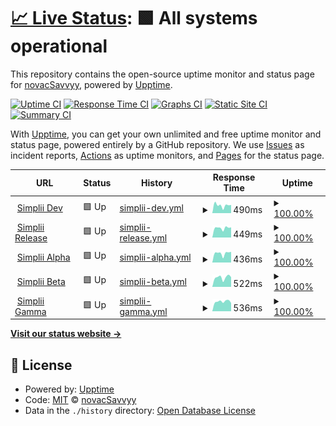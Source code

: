 # [📈 Live Status](https://novacSavvyy.github.io/simpliiUptime): <!--live status--> **🟩 All systems operational**

This repository contains the open-source uptime monitor and status page for [novacSavvyy](https://novacSavvyy.github.io/simpliiUptime), powered by [Upptime](https://github.com/upptime/upptime).

[![Uptime CI](https://github.com/novacSavvyy/simpliiUptime/workflows/Uptime%20CI/badge.svg)](https://github.com/novacSavvyy/simpliiUptime/actions?query=workflow%3A%22Uptime+CI%22)
[![Response Time CI](https://github.com/novacSavvyy/simpliiUptime/workflows/Response%20Time%20CI/badge.svg)](https://github.com/novacSavvyy/simpliiUptime/actions?query=workflow%3A%22Response+Time+CI%22)
[![Graphs CI](https://github.com/novacSavvyy/simpliiUptime/workflows/Graphs%20CI/badge.svg)](https://github.com/novacSavvyy/simpliiUptime/actions?query=workflow%3A%22Graphs+CI%22)
[![Static Site CI](https://github.com/novacSavvyy/simpliiUptime/workflows/Static%20Site%20CI/badge.svg)](https://github.com/novacSavvyy/simpliiUptime/actions?query=workflow%3A%22Static+Site+CI%22)
[![Summary CI](https://github.com/novacSavvyy/simpliiUptime/workflows/Summary%20CI/badge.svg)](https://github.com/novacSavvyy/simpliiUptime/actions?query=workflow%3A%22Summary+CI%22)

With [Upptime](https://upptime.js.org), you can get your own unlimited and free uptime monitor and status page, powered entirely by a GitHub repository. We use [Issues](https://github.com/novacSavvyy/simpliiUptime/issues) as incident reports, [Actions](https://github.com/novacSavvyy/simpliiUptime/actions) as uptime monitors, and [Pages](https://novacSavvyy.github.io/simpliiUptime) for the status page.

<!--start: status pages-->
<!-- This summary is generated by Upptime (https://github.com/upptime/upptime) -->
<!-- Do not edit this manually, your changes will be overwritten -->
<!-- prettier-ignore -->
| URL | Status | History | Response Time | Uptime |
| --- | ------ | ------- | ------------- | ------ |
| <img alt="" src="https://favicons.githubusercontent.com/dev.admin-web-simplii.savvyy.io" height="13"> [Simplii Dev](http://dev.admin-web-simplii.savvyy.io/) | 🟩 Up | [simplii-dev.yml](https://github.com/novacSavvyy/simpliiUptime/commits/HEAD/history/simplii-dev.yml) | <details><summary><img alt="Response time graph" src="./graphs/simplii-dev/response-time-week.png" height="20"> 490ms</summary><br><a href="https://novacSavvyy.github.io/simpliiUptime/history/simplii-dev"><img alt="Response time 339" src="https://img.shields.io/endpoint?url=https%3A%2F%2Fraw.githubusercontent.com%2FnovacSavvyy%2FsimpliiUptime%2FHEAD%2Fapi%2Fsimplii-dev%2Fresponse-time.json"></a><br><a href="https://novacSavvyy.github.io/simpliiUptime/history/simplii-dev"><img alt="24-hour response time 510" src="https://img.shields.io/endpoint?url=https%3A%2F%2Fraw.githubusercontent.com%2FnovacSavvyy%2FsimpliiUptime%2FHEAD%2Fapi%2Fsimplii-dev%2Fresponse-time-day.json"></a><br><a href="https://novacSavvyy.github.io/simpliiUptime/history/simplii-dev"><img alt="7-day response time 490" src="https://img.shields.io/endpoint?url=https%3A%2F%2Fraw.githubusercontent.com%2FnovacSavvyy%2FsimpliiUptime%2FHEAD%2Fapi%2Fsimplii-dev%2Fresponse-time-week.json"></a><br><a href="https://novacSavvyy.github.io/simpliiUptime/history/simplii-dev"><img alt="30-day response time 428" src="https://img.shields.io/endpoint?url=https%3A%2F%2Fraw.githubusercontent.com%2FnovacSavvyy%2FsimpliiUptime%2FHEAD%2Fapi%2Fsimplii-dev%2Fresponse-time-month.json"></a><br><a href="https://novacSavvyy.github.io/simpliiUptime/history/simplii-dev"><img alt="1-year response time 339" src="https://img.shields.io/endpoint?url=https%3A%2F%2Fraw.githubusercontent.com%2FnovacSavvyy%2FsimpliiUptime%2FHEAD%2Fapi%2Fsimplii-dev%2Fresponse-time-year.json"></a></details> | <details><summary><a href="https://novacSavvyy.github.io/simpliiUptime/history/simplii-dev">100.00%</a></summary><a href="https://novacSavvyy.github.io/simpliiUptime/history/simplii-dev"><img alt="All-time uptime 98.71%" src="https://img.shields.io/endpoint?url=https%3A%2F%2Fraw.githubusercontent.com%2FnovacSavvyy%2FsimpliiUptime%2FHEAD%2Fapi%2Fsimplii-dev%2Fuptime.json"></a><br><a href="https://novacSavvyy.github.io/simpliiUptime/history/simplii-dev"><img alt="24-hour uptime 100.00%" src="https://img.shields.io/endpoint?url=https%3A%2F%2Fraw.githubusercontent.com%2FnovacSavvyy%2FsimpliiUptime%2FHEAD%2Fapi%2Fsimplii-dev%2Fuptime-day.json"></a><br><a href="https://novacSavvyy.github.io/simpliiUptime/history/simplii-dev"><img alt="7-day uptime 100.00%" src="https://img.shields.io/endpoint?url=https%3A%2F%2Fraw.githubusercontent.com%2FnovacSavvyy%2FsimpliiUptime%2FHEAD%2Fapi%2Fsimplii-dev%2Fuptime-week.json"></a><br><a href="https://novacSavvyy.github.io/simpliiUptime/history/simplii-dev"><img alt="30-day uptime 100.00%" src="https://img.shields.io/endpoint?url=https%3A%2F%2Fraw.githubusercontent.com%2FnovacSavvyy%2FsimpliiUptime%2FHEAD%2Fapi%2Fsimplii-dev%2Fuptime-month.json"></a><br><a href="https://novacSavvyy.github.io/simpliiUptime/history/simplii-dev"><img alt="1-year uptime 98.71%" src="https://img.shields.io/endpoint?url=https%3A%2F%2Fraw.githubusercontent.com%2FnovacSavvyy%2FsimpliiUptime%2FHEAD%2Fapi%2Fsimplii-dev%2Fuptime-year.json"></a></details>
| <img alt="" src="https://favicons.githubusercontent.com/release.admin-web-simplii.savvyy.io" height="13"> [Simplii Release](http://release.admin-web-simplii.savvyy.io/) | 🟩 Up | [simplii-release.yml](https://github.com/novacSavvyy/simpliiUptime/commits/HEAD/history/simplii-release.yml) | <details><summary><img alt="Response time graph" src="./graphs/simplii-release/response-time-week.png" height="20"> 449ms</summary><br><a href="https://novacSavvyy.github.io/simpliiUptime/history/simplii-release"><img alt="Response time 338" src="https://img.shields.io/endpoint?url=https%3A%2F%2Fraw.githubusercontent.com%2FnovacSavvyy%2FsimpliiUptime%2FHEAD%2Fapi%2Fsimplii-release%2Fresponse-time.json"></a><br><a href="https://novacSavvyy.github.io/simpliiUptime/history/simplii-release"><img alt="24-hour response time 479" src="https://img.shields.io/endpoint?url=https%3A%2F%2Fraw.githubusercontent.com%2FnovacSavvyy%2FsimpliiUptime%2FHEAD%2Fapi%2Fsimplii-release%2Fresponse-time-day.json"></a><br><a href="https://novacSavvyy.github.io/simpliiUptime/history/simplii-release"><img alt="7-day response time 449" src="https://img.shields.io/endpoint?url=https%3A%2F%2Fraw.githubusercontent.com%2FnovacSavvyy%2FsimpliiUptime%2FHEAD%2Fapi%2Fsimplii-release%2Fresponse-time-week.json"></a><br><a href="https://novacSavvyy.github.io/simpliiUptime/history/simplii-release"><img alt="30-day response time 403" src="https://img.shields.io/endpoint?url=https%3A%2F%2Fraw.githubusercontent.com%2FnovacSavvyy%2FsimpliiUptime%2FHEAD%2Fapi%2Fsimplii-release%2Fresponse-time-month.json"></a><br><a href="https://novacSavvyy.github.io/simpliiUptime/history/simplii-release"><img alt="1-year response time 338" src="https://img.shields.io/endpoint?url=https%3A%2F%2Fraw.githubusercontent.com%2FnovacSavvyy%2FsimpliiUptime%2FHEAD%2Fapi%2Fsimplii-release%2Fresponse-time-year.json"></a></details> | <details><summary><a href="https://novacSavvyy.github.io/simpliiUptime/history/simplii-release">100.00%</a></summary><a href="https://novacSavvyy.github.io/simpliiUptime/history/simplii-release"><img alt="All-time uptime 99.89%" src="https://img.shields.io/endpoint?url=https%3A%2F%2Fraw.githubusercontent.com%2FnovacSavvyy%2FsimpliiUptime%2FHEAD%2Fapi%2Fsimplii-release%2Fuptime.json"></a><br><a href="https://novacSavvyy.github.io/simpliiUptime/history/simplii-release"><img alt="24-hour uptime 100.00%" src="https://img.shields.io/endpoint?url=https%3A%2F%2Fraw.githubusercontent.com%2FnovacSavvyy%2FsimpliiUptime%2FHEAD%2Fapi%2Fsimplii-release%2Fuptime-day.json"></a><br><a href="https://novacSavvyy.github.io/simpliiUptime/history/simplii-release"><img alt="7-day uptime 100.00%" src="https://img.shields.io/endpoint?url=https%3A%2F%2Fraw.githubusercontent.com%2FnovacSavvyy%2FsimpliiUptime%2FHEAD%2Fapi%2Fsimplii-release%2Fuptime-week.json"></a><br><a href="https://novacSavvyy.github.io/simpliiUptime/history/simplii-release"><img alt="30-day uptime 100.00%" src="https://img.shields.io/endpoint?url=https%3A%2F%2Fraw.githubusercontent.com%2FnovacSavvyy%2FsimpliiUptime%2FHEAD%2Fapi%2Fsimplii-release%2Fuptime-month.json"></a><br><a href="https://novacSavvyy.github.io/simpliiUptime/history/simplii-release"><img alt="1-year uptime 99.89%" src="https://img.shields.io/endpoint?url=https%3A%2F%2Fraw.githubusercontent.com%2FnovacSavvyy%2FsimpliiUptime%2FHEAD%2Fapi%2Fsimplii-release%2Fuptime-year.json"></a></details>
| <img alt="" src="https://favicons.githubusercontent.com/alpha.admin-web-simplii.savvyy.io" height="13"> [Simplii Alpha](http://alpha.admin-web-simplii.savvyy.io/) | 🟩 Up | [simplii-alpha.yml](https://github.com/novacSavvyy/simpliiUptime/commits/HEAD/history/simplii-alpha.yml) | <details><summary><img alt="Response time graph" src="./graphs/simplii-alpha/response-time-week.png" height="20"> 436ms</summary><br><a href="https://novacSavvyy.github.io/simpliiUptime/history/simplii-alpha"><img alt="Response time 346" src="https://img.shields.io/endpoint?url=https%3A%2F%2Fraw.githubusercontent.com%2FnovacSavvyy%2FsimpliiUptime%2FHEAD%2Fapi%2Fsimplii-alpha%2Fresponse-time.json"></a><br><a href="https://novacSavvyy.github.io/simpliiUptime/history/simplii-alpha"><img alt="24-hour response time 502" src="https://img.shields.io/endpoint?url=https%3A%2F%2Fraw.githubusercontent.com%2FnovacSavvyy%2FsimpliiUptime%2FHEAD%2Fapi%2Fsimplii-alpha%2Fresponse-time-day.json"></a><br><a href="https://novacSavvyy.github.io/simpliiUptime/history/simplii-alpha"><img alt="7-day response time 436" src="https://img.shields.io/endpoint?url=https%3A%2F%2Fraw.githubusercontent.com%2FnovacSavvyy%2FsimpliiUptime%2FHEAD%2Fapi%2Fsimplii-alpha%2Fresponse-time-week.json"></a><br><a href="https://novacSavvyy.github.io/simpliiUptime/history/simplii-alpha"><img alt="30-day response time 392" src="https://img.shields.io/endpoint?url=https%3A%2F%2Fraw.githubusercontent.com%2FnovacSavvyy%2FsimpliiUptime%2FHEAD%2Fapi%2Fsimplii-alpha%2Fresponse-time-month.json"></a><br><a href="https://novacSavvyy.github.io/simpliiUptime/history/simplii-alpha"><img alt="1-year response time 346" src="https://img.shields.io/endpoint?url=https%3A%2F%2Fraw.githubusercontent.com%2FnovacSavvyy%2FsimpliiUptime%2FHEAD%2Fapi%2Fsimplii-alpha%2Fresponse-time-year.json"></a></details> | <details><summary><a href="https://novacSavvyy.github.io/simpliiUptime/history/simplii-alpha">100.00%</a></summary><a href="https://novacSavvyy.github.io/simpliiUptime/history/simplii-alpha"><img alt="All-time uptime 99.95%" src="https://img.shields.io/endpoint?url=https%3A%2F%2Fraw.githubusercontent.com%2FnovacSavvyy%2FsimpliiUptime%2FHEAD%2Fapi%2Fsimplii-alpha%2Fuptime.json"></a><br><a href="https://novacSavvyy.github.io/simpliiUptime/history/simplii-alpha"><img alt="24-hour uptime 100.00%" src="https://img.shields.io/endpoint?url=https%3A%2F%2Fraw.githubusercontent.com%2FnovacSavvyy%2FsimpliiUptime%2FHEAD%2Fapi%2Fsimplii-alpha%2Fuptime-day.json"></a><br><a href="https://novacSavvyy.github.io/simpliiUptime/history/simplii-alpha"><img alt="7-day uptime 100.00%" src="https://img.shields.io/endpoint?url=https%3A%2F%2Fraw.githubusercontent.com%2FnovacSavvyy%2FsimpliiUptime%2FHEAD%2Fapi%2Fsimplii-alpha%2Fuptime-week.json"></a><br><a href="https://novacSavvyy.github.io/simpliiUptime/history/simplii-alpha"><img alt="30-day uptime 100.00%" src="https://img.shields.io/endpoint?url=https%3A%2F%2Fraw.githubusercontent.com%2FnovacSavvyy%2FsimpliiUptime%2FHEAD%2Fapi%2Fsimplii-alpha%2Fuptime-month.json"></a><br><a href="https://novacSavvyy.github.io/simpliiUptime/history/simplii-alpha"><img alt="1-year uptime 99.95%" src="https://img.shields.io/endpoint?url=https%3A%2F%2Fraw.githubusercontent.com%2FnovacSavvyy%2FsimpliiUptime%2FHEAD%2Fapi%2Fsimplii-alpha%2Fuptime-year.json"></a></details>
| <img alt="" src="https://favicons.githubusercontent.com/beta.admin-web-simplii.savvyy.io" height="13"> [Simplii Beta](http://beta.admin-web-simplii.savvyy.io/) | 🟩 Up | [simplii-beta.yml](https://github.com/novacSavvyy/simpliiUptime/commits/HEAD/history/simplii-beta.yml) | <details><summary><img alt="Response time graph" src="./graphs/simplii-beta/response-time-week.png" height="20"> 522ms</summary><br><a href="https://novacSavvyy.github.io/simpliiUptime/history/simplii-beta"><img alt="Response time 360" src="https://img.shields.io/endpoint?url=https%3A%2F%2Fraw.githubusercontent.com%2FnovacSavvyy%2FsimpliiUptime%2FHEAD%2Fapi%2Fsimplii-beta%2Fresponse-time.json"></a><br><a href="https://novacSavvyy.github.io/simpliiUptime/history/simplii-beta"><img alt="24-hour response time 536" src="https://img.shields.io/endpoint?url=https%3A%2F%2Fraw.githubusercontent.com%2FnovacSavvyy%2FsimpliiUptime%2FHEAD%2Fapi%2Fsimplii-beta%2Fresponse-time-day.json"></a><br><a href="https://novacSavvyy.github.io/simpliiUptime/history/simplii-beta"><img alt="7-day response time 522" src="https://img.shields.io/endpoint?url=https%3A%2F%2Fraw.githubusercontent.com%2FnovacSavvyy%2FsimpliiUptime%2FHEAD%2Fapi%2Fsimplii-beta%2Fresponse-time-week.json"></a><br><a href="https://novacSavvyy.github.io/simpliiUptime/history/simplii-beta"><img alt="30-day response time 467" src="https://img.shields.io/endpoint?url=https%3A%2F%2Fraw.githubusercontent.com%2FnovacSavvyy%2FsimpliiUptime%2FHEAD%2Fapi%2Fsimplii-beta%2Fresponse-time-month.json"></a><br><a href="https://novacSavvyy.github.io/simpliiUptime/history/simplii-beta"><img alt="1-year response time 360" src="https://img.shields.io/endpoint?url=https%3A%2F%2Fraw.githubusercontent.com%2FnovacSavvyy%2FsimpliiUptime%2FHEAD%2Fapi%2Fsimplii-beta%2Fresponse-time-year.json"></a></details> | <details><summary><a href="https://novacSavvyy.github.io/simpliiUptime/history/simplii-beta">100.00%</a></summary><a href="https://novacSavvyy.github.io/simpliiUptime/history/simplii-beta"><img alt="All-time uptime 99.75%" src="https://img.shields.io/endpoint?url=https%3A%2F%2Fraw.githubusercontent.com%2FnovacSavvyy%2FsimpliiUptime%2FHEAD%2Fapi%2Fsimplii-beta%2Fuptime.json"></a><br><a href="https://novacSavvyy.github.io/simpliiUptime/history/simplii-beta"><img alt="24-hour uptime 100.00%" src="https://img.shields.io/endpoint?url=https%3A%2F%2Fraw.githubusercontent.com%2FnovacSavvyy%2FsimpliiUptime%2FHEAD%2Fapi%2Fsimplii-beta%2Fuptime-day.json"></a><br><a href="https://novacSavvyy.github.io/simpliiUptime/history/simplii-beta"><img alt="7-day uptime 100.00%" src="https://img.shields.io/endpoint?url=https%3A%2F%2Fraw.githubusercontent.com%2FnovacSavvyy%2FsimpliiUptime%2FHEAD%2Fapi%2Fsimplii-beta%2Fuptime-week.json"></a><br><a href="https://novacSavvyy.github.io/simpliiUptime/history/simplii-beta"><img alt="30-day uptime 99.82%" src="https://img.shields.io/endpoint?url=https%3A%2F%2Fraw.githubusercontent.com%2FnovacSavvyy%2FsimpliiUptime%2FHEAD%2Fapi%2Fsimplii-beta%2Fuptime-month.json"></a><br><a href="https://novacSavvyy.github.io/simpliiUptime/history/simplii-beta"><img alt="1-year uptime 99.75%" src="https://img.shields.io/endpoint?url=https%3A%2F%2Fraw.githubusercontent.com%2FnovacSavvyy%2FsimpliiUptime%2FHEAD%2Fapi%2Fsimplii-beta%2Fuptime-year.json"></a></details>
| <img alt="" src="https://favicons.githubusercontent.com/gamma.admin-web-simplii.savvyy.io" height="13"> [Simplii Gamma](http://gamma.admin-web-simplii.savvyy.io/) | 🟩 Up | [simplii-gamma.yml](https://github.com/novacSavvyy/simpliiUptime/commits/HEAD/history/simplii-gamma.yml) | <details><summary><img alt="Response time graph" src="./graphs/simplii-gamma/response-time-week.png" height="20"> 536ms</summary><br><a href="https://novacSavvyy.github.io/simpliiUptime/history/simplii-gamma"><img alt="Response time 340" src="https://img.shields.io/endpoint?url=https%3A%2F%2Fraw.githubusercontent.com%2FnovacSavvyy%2FsimpliiUptime%2FHEAD%2Fapi%2Fsimplii-gamma%2Fresponse-time.json"></a><br><a href="https://novacSavvyy.github.io/simpliiUptime/history/simplii-gamma"><img alt="24-hour response time 457" src="https://img.shields.io/endpoint?url=https%3A%2F%2Fraw.githubusercontent.com%2FnovacSavvyy%2FsimpliiUptime%2FHEAD%2Fapi%2Fsimplii-gamma%2Fresponse-time-day.json"></a><br><a href="https://novacSavvyy.github.io/simpliiUptime/history/simplii-gamma"><img alt="7-day response time 536" src="https://img.shields.io/endpoint?url=https%3A%2F%2Fraw.githubusercontent.com%2FnovacSavvyy%2FsimpliiUptime%2FHEAD%2Fapi%2Fsimplii-gamma%2Fresponse-time-week.json"></a><br><a href="https://novacSavvyy.github.io/simpliiUptime/history/simplii-gamma"><img alt="30-day response time 458" src="https://img.shields.io/endpoint?url=https%3A%2F%2Fraw.githubusercontent.com%2FnovacSavvyy%2FsimpliiUptime%2FHEAD%2Fapi%2Fsimplii-gamma%2Fresponse-time-month.json"></a><br><a href="https://novacSavvyy.github.io/simpliiUptime/history/simplii-gamma"><img alt="1-year response time 340" src="https://img.shields.io/endpoint?url=https%3A%2F%2Fraw.githubusercontent.com%2FnovacSavvyy%2FsimpliiUptime%2FHEAD%2Fapi%2Fsimplii-gamma%2Fresponse-time-year.json"></a></details> | <details><summary><a href="https://novacSavvyy.github.io/simpliiUptime/history/simplii-gamma">100.00%</a></summary><a href="https://novacSavvyy.github.io/simpliiUptime/history/simplii-gamma"><img alt="All-time uptime 99.92%" src="https://img.shields.io/endpoint?url=https%3A%2F%2Fraw.githubusercontent.com%2FnovacSavvyy%2FsimpliiUptime%2FHEAD%2Fapi%2Fsimplii-gamma%2Fuptime.json"></a><br><a href="https://novacSavvyy.github.io/simpliiUptime/history/simplii-gamma"><img alt="24-hour uptime 100.00%" src="https://img.shields.io/endpoint?url=https%3A%2F%2Fraw.githubusercontent.com%2FnovacSavvyy%2FsimpliiUptime%2FHEAD%2Fapi%2Fsimplii-gamma%2Fuptime-day.json"></a><br><a href="https://novacSavvyy.github.io/simpliiUptime/history/simplii-gamma"><img alt="7-day uptime 100.00%" src="https://img.shields.io/endpoint?url=https%3A%2F%2Fraw.githubusercontent.com%2FnovacSavvyy%2FsimpliiUptime%2FHEAD%2Fapi%2Fsimplii-gamma%2Fuptime-week.json"></a><br><a href="https://novacSavvyy.github.io/simpliiUptime/history/simplii-gamma"><img alt="30-day uptime 99.68%" src="https://img.shields.io/endpoint?url=https%3A%2F%2Fraw.githubusercontent.com%2FnovacSavvyy%2FsimpliiUptime%2FHEAD%2Fapi%2Fsimplii-gamma%2Fuptime-month.json"></a><br><a href="https://novacSavvyy.github.io/simpliiUptime/history/simplii-gamma"><img alt="1-year uptime 99.92%" src="https://img.shields.io/endpoint?url=https%3A%2F%2Fraw.githubusercontent.com%2FnovacSavvyy%2FsimpliiUptime%2FHEAD%2Fapi%2Fsimplii-gamma%2Fuptime-year.json"></a></details>

<!--end: status pages-->

[**Visit our status website →**](https://novacSavvyy.github.io/simpliiUptime)

## 📄 License

- Powered by: [Upptime](https://github.com/upptime/upptime)
- Code: [MIT](./LICENSE) © [novacSavvyy](https://novacSavvyy.github.io/simpliiUptime)
- Data in the `./history` directory: [Open Database License](https://opendatacommons.org/licenses/odbl/1-0/)
